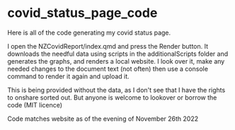 # covid_status_page_code

Here is all of the code generating my covid status page.

I open the NZCovidReport/index.qmd and press the Render button. It downloads the needful data using scripts in the additionalScripts folder and generates the graphs, and renders a local website. I look over it, make any needed changes to the document text (not often) then use a console command to render it again and upload it.

This is being provided without the data, as I don't see that I have the rights to onshare sorted out. But anyone is welcome to lookover or borrow the code (MIT licence)

Code matches website as of the evening of November 26th 2022
